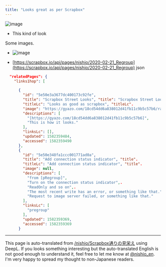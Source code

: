 ```yaml
---
title: "Looks great as per Scrapbox"
---
```


![image](https://gyazo.com/18cd54dd6a838012d41fb11c9b5c57b6/thumb/1000)
- This kind of look

Some images.
- ![image](https://gyazo.com/474e92d7d0d248d8b37d1191bc8010a3/thumb/1000)


- [https://scrapbox.io/api/pages/nishio/2020-02-21_Regroup](https://scrapbox.io/api/pages/nishio/2020-02-21_Regroup)
json

```json
  "relatedPages": {
    "links1hop": [
    
      {
        "id": "5e50e3a3677dc400173c92fe",
        "title": "Scrapbox Street Looks", "title": "Scrapbox Street Looks", "title": "Scrapbox Street Looks", "title".
        "titleLc": "Looks as good as scrapbox", "titleLc".
        "image": "https://gyazo.com/18cd54dd6a838012d41fb11c9b5c57b6/raw",
        "descriptions": [
          "[https://gyazo.com/18cd54dd6a838012d41fb11c9b5c57b6]",
          "This is how it looks."
        ],
        "linksLc": [],
        "updated": 1582359484,
        "accessed": 1582359490
      },
      {
        "id": "5e50e348fa1ccc001771ad0a",
        "title": "Add connection status indicator", "title".
        "titleLc": "Add connection status indicator", "title".
        "image": null,
        "descriptions": [
          "from [pRegroup]",
          "Turn on the connection status indicator",.
          "ReadOnly and so on",.
          "The most recent write has an error, or something like that.",.
          "Request to image server failed, or something like that."
        ],
        "linksLc": [
          "pregroup"
        ],
        "updated": 1582359369,
        "accessed": 1582359369
      }
```


---
This page is auto-translated from [/nishio/Scrapbox通りの見栄え](https://scrapbox.io/nishio/Scrapbox通りの見栄え) using DeepL. If you looks something interesting but the auto-translated English is not good enough to understand it, feel free to let me know at [@nishio_en](https://twitter.com/nishio_en). I'm very happy to spread my thought to non-Japanese readers.